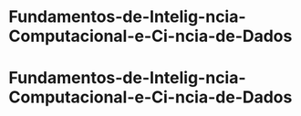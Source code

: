 # Fundamentos-de-Intelig-ncia-Computacional-e-Ci-ncia-de-Dados
# Fundamentos-de-Intelig-ncia-Computacional-e-Ci-ncia-de-Dados
